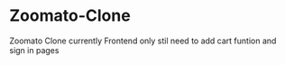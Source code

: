 # Zoomato-Clone
Zoomato Clone currently Frontend only stil need to add cart funtion and sign in pages
